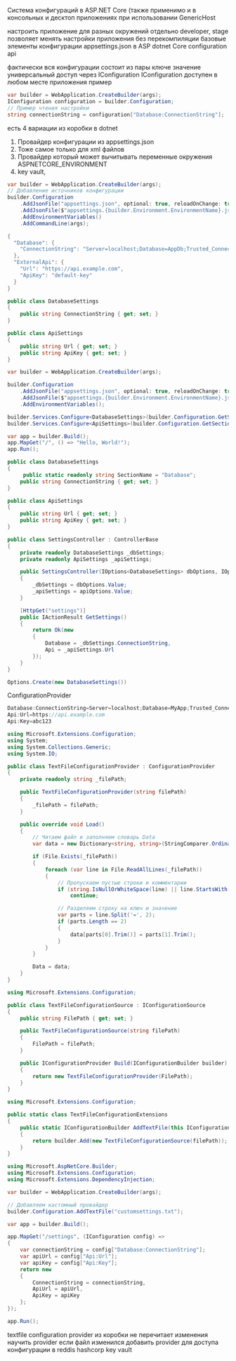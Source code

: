 Система конфигураций в ASP.NET Core (также применимо и в консольных и десктоп приложениях при использовании  GenericHost

настроить приложение для разных окружений
отдельно developer, stage
позволяет менять настройки приложения без перекомпиляции
базовые элементы конфигурации
appsettings.json
в ASP dotnet Core configuration api

фактически вся конфигурации состоит из пары ключе значение
универсальный доступ через IConfiguration
IConfiguration доступен в любом месте приложения
пример
```csharp
var builder = WebApplication.CreateBuilder(args);
IConfiguration configuration = builder.Configuration;
// Пример чтения настройки
string connectionString = configuration["Database:ConnectionString"];
```

есть 4 вариации из коробки в dotnet
1. Провайдер конфигурации из appsettings.json
2. Тоже самое только для xml файлов
3. Провайдер который может вычитывать переменные окружения ASPNETCORE_ENVIRONMENT
4. key vault, 

```csharp
var builder = WebApplication.CreateBuilder(args);
// Добавление источников конфигурации
builder.Configuration
    .AddJsonFile("appsettings.json", optional: true, reloadOnChange: true)
    .AddJsonFile($"appsettings.{builder.Environment.EnvironmentName}.json", optional: true)
    .AddEnvironmentVariables()
    .AddCommandLine(args);

```


```csharp
{
  "Database": {
    "ConnectionString": "Server=localhost;Database=AppDb;Trusted_Connection=True;"
  },
  "ExternalApi": {
    "Url": "https://api.example.com",
    "ApiKey": "default-key"
  }
}
```


```csharp
public class DatabaseSettings
{
    public string ConnectionString { get; set; }
}

public class ApiSettings
{
    public string Url { get; set; }
    public string ApiKey { get; set; }
}

```

```csharp
var builder = WebApplication.CreateBuilder(args);

builder.Configuration
    .AddJsonFile("appsettings.json", optional: true, reloadOnChange: true)
    .AddJsonFile($"appsettings.{builder.Environment.EnvironmentName}.json", optional: true)
    .AddEnvironmentVariables();

builder.Services.Configure<DatabaseSettings>(builder.Configuration.GetSection("Database"));
builder.Services.Configure<ApiSettings>(builder.Configuration.GetSection("ExternalApi"));

var app = builder.Build();
app.MapGet("/", () => "Hello, World!");
app.Run();

```


```csharp
public class DatabaseSettings
{
     public static readonly string SectionName = "Database";
    public string ConnectionString { get; set; }
}

public class ApiSettings
{
    public string Url { get; set; }
    public string ApiKey { get; set; }
}

```


```csharp
public class SettingsController : ControllerBase
{
    private readonly DatabaseSettings _dbSettings;
    private readonly ApiSettings _apiSettings;

    public SettingsController(IOptions<DatabaseSettings> dbOptions, IOptions<ApiSettings> apiOptions)
    {
        _dbSettings = dbOptions.Value;
        _apiSettings = apiOptions.Value;
    }

    [HttpGet("settings")]
    public IActionResult GetSettings()
    {
        return Ok(new
        {
            Database = _dbSettings.ConnectionString,
            Api = _apiSettings.Url
        });
    }
}

```

```csharp
Options.Create(new DatabaseSettings())
```

ConfigurationProvider

```csharp
Database:ConnectionString=Server=localhost;Database=MyApp;Trusted_Connection=True;
Api:Url=https://api.example.com
Api:Key=abc123
```


```csharp
using Microsoft.Extensions.Configuration;
using System;
using System.Collections.Generic;
using System.IO;

public class TextFileConfigurationProvider : ConfigurationProvider
{
    private readonly string _filePath;

    public TextFileConfigurationProvider(string filePath)
    {
        _filePath = filePath;
    }

    public override void Load()
    {
        // Читаем файл и заполняем словарь Data
        var data = new Dictionary<string, string>(StringComparer.OrdinalIgnoreCase);

        if (File.Exists(_filePath))
        {
            foreach (var line in File.ReadAllLines(_filePath))
            {
                // Пропускаем пустые строки и комментарии
                if (string.IsNullOrWhiteSpace(line) || line.StartsWith("#"))
                    continue;

                // Разделяем строку на ключ и значение
                var parts = line.Split('=', 2);
                if (parts.Length == 2)
                {
                    data[parts[0].Trim()] = parts[1].Trim();
                }
            }
        }

        Data = data;
    }
}
```

```csharp
using Microsoft.Extensions.Configuration;

public class TextFileConfigurationSource : IConfigurationSource
{
    public string FilePath { get; set; }

    public TextFileConfigurationSource(string filePath)
    {
        FilePath = filePath;
    }

    public IConfigurationProvider Build(IConfigurationBuilder builder)
    {
        return new TextFileConfigurationProvider(FilePath);
    }
}
```


```csharp
using Microsoft.Extensions.Configuration;

public static class TextFileConfigurationExtensions
{
    public static IConfigurationBuilder AddTextFile(this IConfigurationBuilder builder, string filePath)
    {
        return builder.Add(new TextFileConfigurationSource(filePath));
    }
}
```


```csharp
using Microsoft.AspNetCore.Builder;
using Microsoft.Extensions.Configuration;
using Microsoft.Extensions.DependencyInjection;

var builder = WebApplication.CreateBuilder(args);

// Добавляем кастомный провайдер
builder.Configuration.AddTextFile("customsettings.txt");

var app = builder.Build();

app.MapGet("/settings", (IConfiguration config) =>
{
    var connectionString = config["Database:ConnectionString"];
    var apiUrl = config["Api:Url"];
    var apiKey = config["Api:Key"];
    return new
    {
        ConnectionString = connectionString,
        ApiUrl = apiUrl,
        ApiKey = apiKey
    };
});

app.Run();
```

textfile configuration provider
из коробки не перечитает изменения 
научить provider если файл изменился
добавить provider для доступа конфигурации в reddis
hashcorp key vault